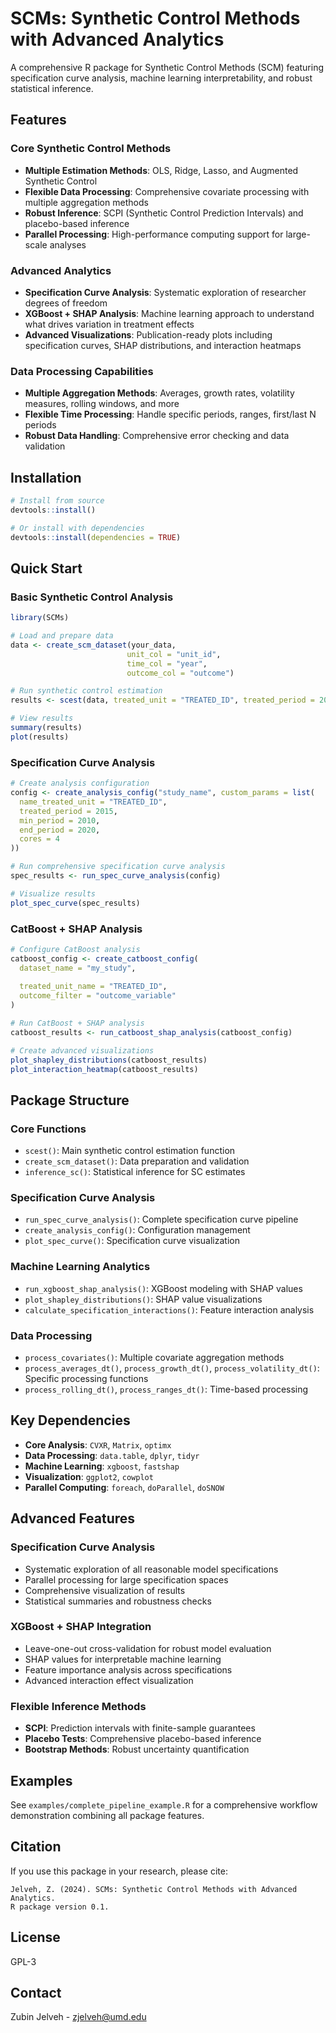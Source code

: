 # SCMs: Synthetic Control Methods with Advanced Analytics

A comprehensive R package for Synthetic Control Methods (SCM) featuring specification curve analysis, machine learning interpretability, and robust statistical inference.

## Features

### Core Synthetic Control Methods
- **Multiple Estimation Methods**: OLS, Ridge, Lasso, and Augmented Synthetic Control
- **Flexible Data Processing**: Comprehensive covariate processing with multiple aggregation methods
- **Robust Inference**: SCPI (Synthetic Control Prediction Intervals) and placebo-based inference
- **Parallel Processing**: High-performance computing support for large-scale analyses

### Advanced Analytics
- **Specification Curve Analysis**: Systematic exploration of researcher degrees of freedom
- **XGBoost + SHAP Analysis**: Machine learning approach to understand what drives variation in treatment effects
- **Advanced Visualizations**: Publication-ready plots including specification curves, SHAP distributions, and interaction heatmaps

### Data Processing Capabilities
- **Multiple Aggregation Methods**: Averages, growth rates, volatility measures, rolling windows, and more
- **Flexible Time Processing**: Handle specific periods, ranges, first/last N periods
- **Robust Data Handling**: Comprehensive error checking and data validation

## Installation

```r
# Install from source
devtools::install()

# Or install with dependencies
devtools::install(dependencies = TRUE)
```

## Quick Start

### Basic Synthetic Control Analysis

```r
library(SCMs)

# Load and prepare data
data <- create_scm_dataset(your_data, 
                          unit_col = "unit_id", 
                          time_col = "year",
                          outcome_col = "outcome")

# Run synthetic control estimation  
results <- scest(data, treated_unit = "TREATED_ID", treated_period = 2015)

# View results
summary(results)
plot(results)
```

### Specification Curve Analysis

```r
# Create analysis configuration
config <- create_analysis_config("study_name", custom_params = list(
  name_treated_unit = "TREATED_ID",
  treated_period = 2015,
  min_period = 2010,
  end_period = 2020,
  cores = 4
))

# Run comprehensive specification curve analysis
spec_results <- run_spec_curve_analysis(config)

# Visualize results
plot_spec_curve(spec_results)
```

### CatBoost + SHAP Analysis

```r
# Configure CatBoost analysis
catboost_config <- create_catboost_config(
  dataset_name = "my_study",
  
  treated_unit_name = "TREATED_ID",
  outcome_filter = "outcome_variable"
)

# Run CatBoost + SHAP analysis
catboost_results <- run_catboost_shap_analysis(catboost_config)

# Create advanced visualizations
plot_shapley_distributions(catboost_results)
plot_interaction_heatmap(catboost_results)
```

## Package Structure

### Core Functions
- `scest()`: Main synthetic control estimation function
- `create_scm_dataset()`: Data preparation and validation
- `inference_sc()`: Statistical inference for SC estimates

### Specification Curve Analysis
- `run_spec_curve_analysis()`: Complete specification curve pipeline
- `create_analysis_config()`: Configuration management
- `plot_spec_curve()`: Specification curve visualization

### Machine Learning Analytics
- `run_xgboost_shap_analysis()`: XGBoost modeling with SHAP values
- `plot_shapley_distributions()`: SHAP value visualizations
- `calculate_specification_interactions()`: Feature interaction analysis

### Data Processing
- `process_covariates()`: Multiple covariate aggregation methods
- `process_averages_dt()`, `process_growth_dt()`, `process_volatility_dt()`: Specific processing functions
- `process_rolling_dt()`, `process_ranges_dt()`: Time-based processing

## Key Dependencies

- **Core Analysis**: `CVXR`, `Matrix`, `optimx`
- **Data Processing**: `data.table`, `dplyr`, `tidyr`
- **Machine Learning**: `xgboost`, `fastshap`
- **Visualization**: `ggplot2`, `cowplot`
- **Parallel Computing**: `foreach`, `doParallel`, `doSNOW`

## Advanced Features

### Specification Curve Analysis
- Systematic exploration of all reasonable model specifications
- Parallel processing for large specification spaces
- Comprehensive visualization of results
- Statistical summaries and robustness checks

### XGBoost + SHAP Integration
- Leave-one-out cross-validation for robust model evaluation
- SHAP values for interpretable machine learning
- Feature importance analysis across specifications
- Advanced interaction effect visualization

### Flexible Inference Methods
- **SCPI**: Prediction intervals with finite-sample guarantees
- **Placebo Tests**: Comprehensive placebo-based inference
- **Bootstrap Methods**: Robust uncertainty quantification

## Examples

See `examples/complete_pipeline_example.R` for a comprehensive workflow demonstration combining all package features.

## Citation

If you use this package in your research, please cite:

```
Jelveh, Z. (2024). SCMs: Synthetic Control Methods with Advanced Analytics. 
R package version 0.1.
```

## License

GPL-3

## Contact

Zubin Jelveh - zjelveh@umd.edu